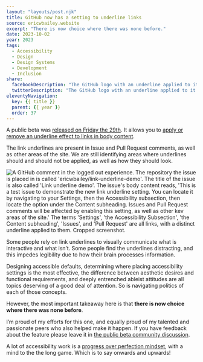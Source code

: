 ```yaml
---
layout: "layouts/post.njk"
title: GitHub now has a setting to underline links
source: ericwbailey.website
excerpt: "There is now choice where there was none before."
date: 2023-10-02
year: 2023
tags:
  - Accessibility
  - Design
  - Design Systems
  - Development
  - Inclusion
share:
  facebookDescription: "The GitHub logo with an underline applied to it."
  twitterDescription: "The GitHub logo with an underline applied to it."
eleventyNavigation:
  key: {{ title }}
  parent: {{ year }}
  order: 37
---
```


A public beta was [released on Friday the 29th](https://github.blog/changelog/2023-09-29-enhanced-accessibility-for-links-in-text-blocks-public-beta/). It allows you to [apply or remove an underline effect to links in body content](https://github.com/settings/accessibility#link_underline_label). 

The link underlines are present in Issue and Pull Request comments, as well as other areas of the site. We are still identifying areas where underlines should and should not be applied, as well as how they should look. 

<img
  alt="A GitHub comment in the logged out experience. The repository the issue is placed in is called 'ericwbailey/link-underline-demo'. The title of the issue is also called 'Link underline demo'. The issue's body content reads, 'This is a test issue to demonstrate the new link underline setting. You can locate it by navigating to your Settings, then the Accessibility subsection, then locate the option under the Content subheading. Issues and Pull Request comments will be affected by enabling this setting, as well as other kev areas of the site.' The terms 'Settings', 'the Accessibility Subsection', 'the Content subheading', 'Issues', and 'Pull Request' are all links, with a distinct underline applied to them. Cropped screenshot."
  loading="lazy"
  src="{{ '/img/posts/github-now-has-a-setting-to-underline-links/sample-issue-comment-with-underlined-links.png' | url }}" />

Some people rely on link underlines to visually communicate what is interactive and what isn’t. Some people find the underlines distracting, and this impedes legibility due to how their brain processes information. 

Designing accessible defaults, determining where placing accessibility settings is the most effective, the difference between aesthetic desires and functional requirements, and deeply entrenched ableist attitudes are all topics deserving of a good deal of attention. So is navigating politics of each of those concepts. 

However, the most important takeaway here is that **there is now choice where there was none before**. 

I’m proud of my efforts for this one, and equally proud of my talented and passionate peers who also helped make it happen. If you have feedback about the feature please leave it in [the public beta community discussion](https://github.com/orgs/community/discussions/68734). 

A lot of accessibility work is a [progress over perfection mindset](https://meryl.net/accessibility-progress-over-perfection/), with a mind to the the long game. Which is to say onwards and upwards!

